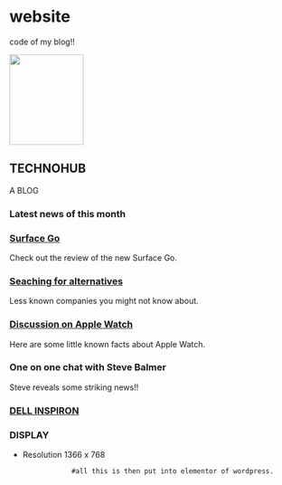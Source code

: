 # website
code of my blog!!

<img width="131" height="160" src="http://onkarmandke.website/wp-content/uploads/2018/11/logo-2.png" alt="" />											
			<h2>TECHNOHUB</h2>		
		<p>A BLOG</p>		
			<h3>Latest news of this month</h3>		
			<h3><a href="https://www.youtube.com/watch?v=s2Kmd8Uu-YQ">Surface Go</a></h3>		
		<p>Check out the review of the new Surface Go.</p>		
			<h3><a href="https://www.businessinsider.com.au/lesser-known-cofounders-of-big-tech-companies-and-where-they-are-now-2018-3">Seaching for alternatives</a></h3>		
		<p>Less known companies you might not know about.</p>		
			<h3><a href="https://www.feedspot.com/?followfeedid=4760851">Discussion on Apple Watch</a></h3>		
		<p>Here are some little known facts about Apple Watch.</p>		
			<h3>One on one chat with Steve Balmer</h3>		
		<p>Steve reveals some striking news!!</p>		
			<h3><a href="https://www.dell.com/en-in">DELL INSPIRON</a></h3>		
				<h3>
					DISPLAY
				</h3>
				<p></p>
					<ul>
							<li >
										Resolution 1366 x 768
                
                #all this is then put into elementor of wordpress.
                
                
